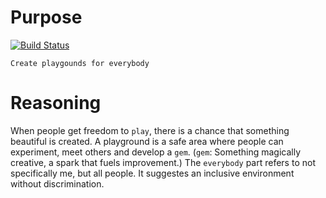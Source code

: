 # Purpose

[![Build Status](https://travis-ci.org/robertdebock/purpose.svg?branch=master)](https://travis-ci.org/robertdebock/purpose)

```
Create playgounds for everybody
```

# Reasoning

When people get freedom to `play`, there is a chance that something beautiful is created. A playground is a safe area where people can experiment, meet others and develop a `gem`. (`gem`: Something magically creative, a spark that fuels improvement.)
The `everybody` part refers to not specifically me, but all people. It suggestes an inclusive environment without discrimination.

